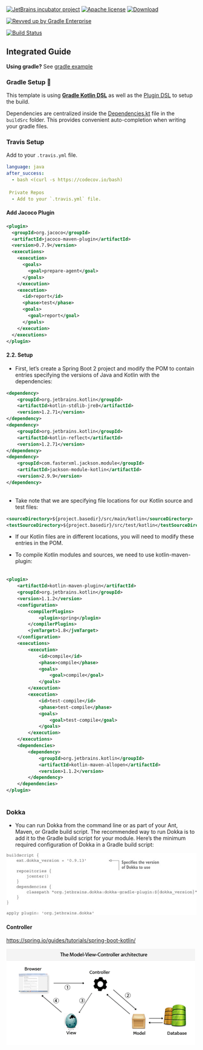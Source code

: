 [![JetBrains incubator project](https://jb.gg/badges/incubator.svg)](https://confluence.jetbrains.com/display/ALL/JetBrains+on+GitHub)
[![Apache license](https://img.shields.io/badge/license-Apache%20License%202.0-blue.svg?style=flat)](https://www.apache.org/licenses/LICENSE-2.0)
[![Download](https://img.shields.io/maven-central/v/org.jetbrains.kotlinx/kotlinx-knit/0.2.2)](https://search.maven.org/artifact/org.jetbrains.kotlinx/kotlinx-knit/0.2.2/pom)

[![Revved up by Gradle Enterprise](https://img.shields.io/badge/Revved%20up%20by-Gradle%20Enterprise-06A0CE?logo=Gradle&labelColor=02303A)](https://ge.jetbrains.com/scans?search.rootProjectNames=Kotlin)

[![Build Status](https://www.travis-ci.com/Relesi/inteligent-integrated.svg?branch=master)](https://www.travis-ci.com/Relesi/inteligent-integrated)

## Integrated Guide


**Using gradle?** See [gradle example](https://github.com/Relesi/inteligent-integrated/tree/master/gradle/wrapper)


### Gradle Setup 🐘

This template is using [**Gradle Kotlin DSL**](https://docs.gradle.org/current/userguide/kotlin_dsl.html) as well as the [Plugin DSL](https://docs.gradle.org/current/userguide/plugins.html#sec:plugins_block) to setup the build.

Dependencies are centralized inside the [Dependencies.kt](buildSrc/src/main/java/Dependencies.kt) file in the `buildSrc` folder. This provides convenient auto-completion when writing your gradle files.

### Travis Setup

Add to your `.travis.yml` file.
```yml
language: java
after_success:
  - bash <(curl -s https://codecov.io/bash)
  
 Private Repos
  - Add to your `.travis.yml` file.

```

#### Add Jacoco Plugin
```xml
<plugin>
  <groupId>org.jacoco</groupId>
  <artifactId>jacoco-maven-plugin</artifactId>
  <version>0.7.9</version>
  <executions>
    <execution>
      <goals>
        <goal>prepare-agent</goal>
      </goals>
    </execution>
    <execution>
      <id>report</id>
      <phase>test</phase>
      <goals>
        <goal>report</goal>
      </goals>
    </execution>
  </executions>
</plugin>
```

#### 2.2. Setup

- First, let’s create a Spring Boot 2 project and modify the POM to contain entries specifying the versions of Java and Kotlin with the dependencies:

```xml
<dependency>
    <groupId>org.jetbrains.kotlin</groupId>
    <artifactId>kotlin-stdlib-jre8</artifactId>
    <version>1.2.71</version>
</dependency>
<dependency>
    <groupId>org.jetbrains.kotlin</groupId>
    <artifactId>kotlin-reflect</artifactId>
    <version>1.2.71</version>
</dependency>
<dependency>
    <groupId>com.fasterxml.jackson.module</groupId>
    <artifactId>jackson-module-kotlin</artifactId>
    <version>2.9.9</version>
</dependency>



```


- Take note that we are specifying file locations for our Kotlin source and test files:
```xml
<sourceDirectory>${project.basedir}/src/main/kotlin</sourceDirectory>
<testSourceDirectory>${project.basedir}/src/test/kotlin</testSourceDirectory>

```


- If our Kotlin files are in different locations, you will need to modify these entries in the POM.

- To compile Kotlin modules and sources, we need to use kotlin-maven-plugin:

```xml

<plugin>
    <artifactId>kotlin-maven-plugin</artifactId>
    <groupId>org.jetbrains.kotlin</groupId>
    <version>1.1.2</version>
    <configuration>
        <compilerPlugins>
            <plugin>spring</plugin>
        </compilerPlugins>
        <jvmTarget>1.8</jvmTarget>
    </configuration>
    <executions>
        <execution>
            <id>compile</id>
            <phase>compile</phase>
            <goals>
                <goal>compile</goal>
            </goals>
        </execution>
        <execution>
            <id>test-compile</id>
            <phase>test-compile</phase>
            <goals>
                <goal>test-compile</goal>
            </goals>
        </execution>
    </executions>
    <dependencies>
        <dependency>
            <groupId>org.jetbrains.kotlin</groupId>
            <artifactId>kotlin-maven-allopen</artifactId>
            <version>1.1.2</version>
        </dependency>
    </dependencies>
</plugin>



```

### Dokka

- You can run Dokka from the command line or as part of your Ant, Maven, or Gradle build script. The recommended way to run Dokka is to add it to the Gradle build script for your module. Here’s the minimum required configuration of Dokka in a Gradle build script:

![](screenshots/dokka.jpeg)


#### Controller

https://spring.io/guides/tutorials/spring-boot-kotlin/

![](screenshots/model-view-controller-architecture.gif)
